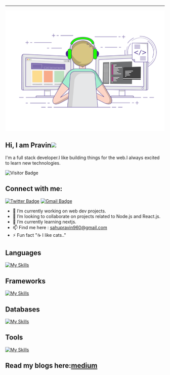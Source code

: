---
<p  align="center"><img height="380" src ="https://github.com/prvn347/prvn347/blob/main/codegif.gif" width="600"></p>

## Hi, I am Pravin<img src="https://media.giphy.com/media/mGcNjsfWAjY5AEZNw6/giphy.gif" width="50">
 I'm a full stack developer.I like building things for the web.I always excited to learn new technologies.

![Visitor Badge](https://visitor-badge.laobi.icu/badge?page_id=prvn347.prvn347)

## Connect with me:
[![Twitter Badge](https://img.shields.io/badge/-@prvn347-1ca0f1?style=flat-square&labelColor=1ca0f1&logo=twitter&logoColor=white&link=https://twitter.com/raheprvn)](https://twitter.com/prvn347) 
[![Gmail Badge](https://img.shields.io/badge/-sahupravin960@gmail.com-c14438?style=flat-square&logo=Gmail&logoColor=white&link=mailto:sahupravin960@gmail.com)](mailto:sahupravin960@gmail.com)

- 🔭 I’m currently working on web dev projects.
- 👯 I’m looking to collaborate on projects related to Node.js and React.js.
- 🌱 I’m currently learning nextjs.
- 📫 Find me here : [sahupravin960@gmail.com](mailto:sahupravin960@gmail.com)
- ⚡ Fun fact "☕ I like cats.."

<h2>Languages</h2>

[![My Skills](https://skillicons.dev/icons?i=ts,js,bash,cpp)](https://skillicons.dev)

<h2>Frameworks</h2>
  
[![My Skills](https://skillicons.dev/icons?i=nextjs,express,react,tailwindcss)](https://skillicons.dev)

<h2>Databases</h2>
  
[![My Skills](https://skillicons.dev/icons?i=postgres,mongo)](https://skillicons.dev)

<h2>Tools</h2>
 
[![My Skills](https://skillicons.dev/icons?i=git,github,docker,prisma,cloudflare,firebase,postman,linux)](https://skillicons.dev)
  
## Read my blogs here:[medium](https://medium.com/@sahupravin960)

<!--### I am learning blog writings here - [maddhruv.dev](https://maddhruv.dev)-->

